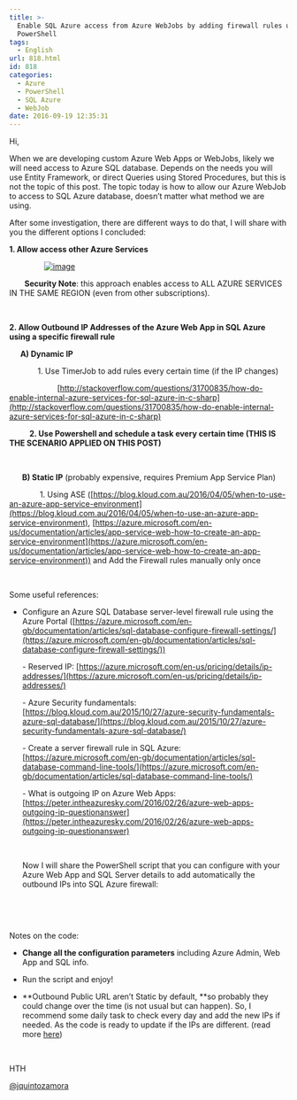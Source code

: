 ```yaml
---
title: >-
  Enable SQL Azure access from Azure WebJobs by adding firewall rules using
  PowerShell
tags:
  - English
url: 818.html
id: 818
categories:
  - Azure
  - PowerShell
  - SQL Azure
  - WebJob
date: 2016-09-19 12:35:31
---
```


Hi,

When we are developing custom Azure Web Apps or WebJobs, likely we will need access to Azure SQL database. Depends on the needs you will use Entity Framework, or direct Queries using Stored Procedures, but this is not the topic of this post. The topic today is how to allow our Azure WebJob to access to SQL Azure database, doesn’t matter what method we are using.

After some investigation, there are different ways to do that, I will share with you the different options I concluded:

**1\. Allow access other Azure Services** 

&nbsp;&nbsp;&nbsp;&nbsp;&nbsp;&nbsp;&nbsp;&nbsp;&nbsp;&nbsp;&nbsp;&nbsp;&nbsp;&nbsp;&nbsp; [![image](https://blog.josequinto.com/wp-content/uploads/2016/09/image_thumb-1.png "image")](https://blog.josequinto.com/wp-content/uploads/2016/09/image-1.png)

&nbsp;&nbsp;&nbsp;&nbsp;&nbsp;&nbsp; **Security Note**: this approach enables access to ALL AZURE SERVICES IN THE SAME REGION (even from other subscriptions).

&nbsp;

**2\. Allow Outbound IP Addresses of the Azure Web App in SQL Azure using a specific firewall rule**

**&nbsp;&nbsp;&nbsp;&nbsp;&nbsp; A) Dynamic IP**

&nbsp;&nbsp;&nbsp;&nbsp;&nbsp;&nbsp;&nbsp;&nbsp;&nbsp;&nbsp;&nbsp;&nbsp; 1\. Use TimerJob to add rules every certain time (if the IP changes)

&nbsp;&nbsp;&nbsp;&nbsp;&nbsp;&nbsp;&nbsp;&nbsp;&nbsp;&nbsp;&nbsp;&nbsp;&nbsp;&nbsp;&nbsp;&nbsp;&nbsp;&nbsp;&nbsp;&nbsp;&nbsp; [http://stackoverflow.com/questions/31700835/how-do-enable-internal-azure-services-for-sql-azure-in-c-sharp](http://stackoverflow.com/questions/31700835/how-do-enable-internal-azure-services-for-sql-azure-in-c-sharp)

**&nbsp;&nbsp;&nbsp;&nbsp;&nbsp;&nbsp;&nbsp;&nbsp;&nbsp;&nbsp; 2\. Use Powershell and schedule a task every certain time (THIS IS THE SCENARIO APPLIED ON THIS POST)**

&nbsp;

**&nbsp;&nbsp;&nbsp;&nbsp;&nbsp;&nbsp; B) Static IP** (probably expensive, requires Premium App Service Plan)

&nbsp;&nbsp;&nbsp;&nbsp;&nbsp;&nbsp;&nbsp;&nbsp;&nbsp;&nbsp;&nbsp;&nbsp;&nbsp; 1\. Using ASE ([https://blog.kloud.com.au/2016/04/05/when-to-use-an-azure-app-service-environment](https://blog.kloud.com.au/2016/04/05/when-to-use-an-azure-app-service-environment), [https://azure.microsoft.com/en-us/documentation/articles/app-service-web-how-to-create-an-app-service-environment](https://azure.microsoft.com/en-us/documentation/articles/app-service-web-how-to-create-an-app-service-environment)) and Add the Firewall rules manually only once

&nbsp;

Some useful references:

- Configure an Azure SQL Database server-level firewall rule using the Azure Portal ([https://azure.microsoft.com/en-gb/documentation/articles/sql-database-configure-firewall-settings/](https://azure.microsoft.com/en-gb/documentation/articles/sql-database-configure-firewall-settings/))  <p>- Reserved IP: [https://azure.microsoft.com/en-us/pricing/details/ip-addresses/](https://azure.microsoft.com/en-us/pricing/details/ip-addresses/)  <p>- Azure Security fundamentals: [https://blog.kloud.com.au/2015/10/27/azure-security-fundamentals-azure-sql-database/](https://blog.kloud.com.au/2015/10/27/azure-security-fundamentals-azure-sql-database/)  <p>- Create a server firewall rule in SQL Azure: [https://azure.microsoft.com/en-gb/documentation/articles/sql-database-command-line-tools/](https://azure.microsoft.com/en-gb/documentation/articles/sql-database-command-line-tools/)  <p>- What is outgoing IP on Azure Web Apps: [https://peter.intheazuresky.com/2016/02/26/azure-web-apps-outgoing-ip-questionanswer](https://peter.intheazuresky.com/2016/02/26/azure-web-apps-outgoing-ip-questionanswer)  <p>&nbsp; <p>Now I will share the PowerShell script that you can configure with your Azure Web App and SQL Server details to add automatically the outbound IPs into SQL Azure firewall:

&nbsp;
<script src="https://gist.github.com/jquintozamora/dda8d7a88794b76e63009ad0beb11c8b.js"></script> 

&nbsp;

Notes on the code:

- **Change all the configuration parameters** including Azure Admin, Web App and SQL info.

- Run the script and enjoy!

- **Outbound Public URL aren’t Static by default, **so probably they could change over the time (is not usual but can happen). So, I recommend some daily task to check every day and add the new IPs if needed. As the code is ready to update if the IPs are different. (read more [here](https://peter.intheazuresky.com/2016/02/26/azure-web-apps-outgoing-ip-questionanswer/))

&nbsp;

HTH

[@jquintozamora](https://twitter.com/jquintozamora)